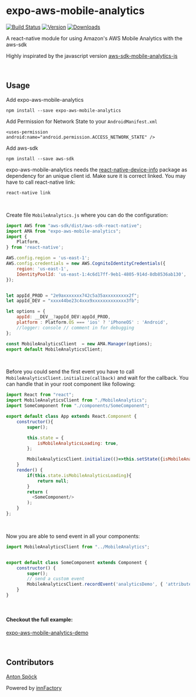# expo-aws-mobile-analytics

[![Build Status](https://travis-ci.org/innFactory/expo-aws-mobile-analytics.svg?branch=master)](https://www.npmjs.com/package/expo-aws-mobile-analytics)
[![Version](https://img.shields.io/npm/v/expo-aws-mobile-analytics.svg)](https://www.npmjs.com/package/expo-aws-mobile-analytics)
[![Downloads](https://img.shields.io/npm/dt/expo-aws-mobile-analytics.svg)](https://www.npmjs.com/package/expo-aws-mobile-analytics)

A react-native module for using Amazon's AWS Mobile Analytics with the aws-sdk

Highly inspirated by the javascript version [aws-sdk-mobile-analytics-js](https://github.com/aws/aws-sdk-mobile-analytics-js)

<br/>

## Usage
Add expo-aws-mobile-analytics
```
npm install --save expo-aws-mobile-analytics
```

Add Permission for Network State to your `AndroidManifest.xml`
```
<uses-permission android:name="android.permission.ACCESS_NETWORK_STATE" />
```


Add aws-sdk
```
npm install --save aws-sdk
```

expo-aws-mobile-analytics needs the [react-native-device-info](https://github.com/rebeccahughes/react-native-device-info) package as dependency for an unique client id. Make sure it is correct linked. You may have to call react-native link:
```
react-native link
```

<br/>

Create file `MobileAnalytics.js` where you can do the configuration:
```javascript
import AWS from "aws-sdk/dist/aws-sdk-react-native";
import AMA from "expo-aws-mobile-analytics";
import {
    Platform,
} from 'react-native';

AWS.config.region = 'us-east-1';
AWS.config.credentials = new AWS.CognitoIdentityCredentials({
    region: 'us-east-1',
    IdentityPoolId: 'us-east-1:4c6d17ff-9eb1-4805-914d-8db8536ab130',
});


let appId_PROD = "2e9axxxxxxx742c5a35axxxxxxxxx2f";
let appId_DEV = "xxxx44be23c4xxx9xxxxxxxxxxxxx3fb";

let options = {
    appId: __DEV__?appId_DEV:appId_PROD,
    platform : Platform.OS === 'ios' ? 'iPhoneOS' : 'Android',
    //logger: console // comment in for debugging
};

const MobileAnalyticsClient  = new AMA.Manager(options);
export default MobileAnalyticsClient;
```

<br/>

Before you could send the first event you have to call `MobileAnalyticsClient.initialize(callback)` and wait for the callback. You can handle that in your root component like following:
```javascript
import React from "react";
import MobileAnalyticsClient from "./MobileAnalytics";
import SomeComponent from "./components/SomeComponent";

export default class App extends React.Component {
    constructor(){
        super();

        this.state = {
            isMobileAnalyticsLoading: true,
        };

        MobileAnalyticsClient.initialize(()=>this.setState({isMobileAnalyticsLoading: false}));
    }
    render() {
        if(this.state.isMobileAnalyticsLoading){
            return null;
        }
        return (
          <SomeComponent/>
        );
    }
};
```

<br/>

Now you are able to send event in all your components:
```javascript
import MobileAnalyticsClient from "../MobileAnalytics";


export default class SomeComponent extends Component {
    constructor() {
        super();
        // send a custom event
        MobileAnalyticsClient.recordEvent('analyticsDemo', { 'attribute_1': 'main', 'attribute_2': 'page' }, { 'metric_1': 1 });
    }
}
```

<br/>

#### Checkout the full example:
[expo-aws-mobile-analytics-demo](https://github.com/innFactory/expo-aws-mobile-analytics-demo)

<br/>

## Contributors

[Anton Spöck](https://github.com/spoeck)

Powered by [innFactory](https://innfactory.de/)
